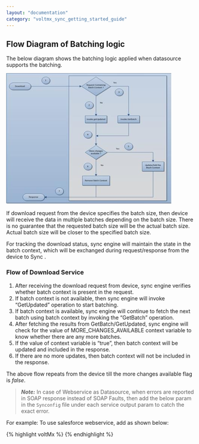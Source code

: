 ```yaml
---
layout: "documentation"
category: "voltmx_sync_getting_started_guide"
---
```

                    


Flow Diagram of Batching logic
------------------------------

The below diagram shows the batching logic applied when datasource supports the batching.

![](Resources/Images/Flow_Diagram_441x347.jpg)

If download request from the device specifies the batch size, then device will receive the data in multiple batches depending on the batch size. There is no guarantee that the requested batch size will be the actual batch size. Actual batch size will be closer to the specified batch size.

For tracking the download status, sync engine will maintain the state in the batch context, which will be exchanged during request/response from the device to Sync .

### **Flow of Download Service**

1.  After receiving the download request from device, sync engine verifies whether batch context is present in the request.
2.  If batch context is not available, then sync engine will invoke “GetUpdated” operation to start batching.
3.  If batch context is available, sync engine will continue to fetch the next batch using batch context by invoking the “GetBatch” operation.
4.  After fetching the results from GetBatch/GetUpdated, sync engine will check for the value of MORE\_CHANGES\_AVAILABLE context variable to know whether there are any more batches.
5.  If the value of context variable is “true”, then batch context will be updated and included in the response.
6.  If there are no more updates, then batch context will not be included in the response.

The above flow repeats from the device till the more changes available flag is _false_.

> **_Note:_** In case of Webservice as Datasource, when errors are reported in SOAP response instead of SOAP Faults, then add the below param in the `Synconfig` file under each service output param to catch the exact error.

For example: To use salesforce webservice, add as shown below:

{% highlight voltMx %}<Param Name="errmsg" Expression="//errors/message/text()" Datatype="string"/>
{% endhighlight %}
